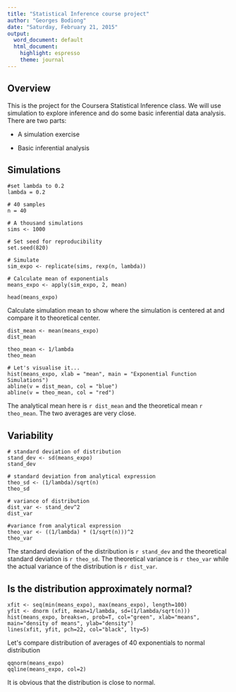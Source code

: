 ```yaml
---
title: "Statistical Inference course project"
author: "Georges Bodiong"
date: "Saturday, February 21, 2015"
output:
  word_document: default
  html_document:
    highlight: espresso
    theme: journal
---
```


## Overview

This is the project for the Coursera Statistical Inference class. We will use simulation to explore inference and do some basic inferential data analysis. There are two parts:

+ A simulation exercise

+ Basic inferential analysis

## Simulations

```{r}
#set lambda to 0.2
lambda = 0.2

# 40 samples
n = 40

# A thousand simulations
sims <- 1000

# Set seed for reproducibility
set.seed(820)

# Simulate 
sim_expo <- replicate(sims, rexp(n, lambda))

# Calculate mean of exponentials
means_expo <- apply(sim_expo, 2, mean)

head(means_expo)
```

Calculate simulation mean to show where the simulation is centered at and compare it to theoretical center.

```{r, echo=TRUE}
dist_mean <- mean(means_expo)
dist_mean
```

```{r}
theo_mean <- 1/lambda
theo_mean
```
```{r}
# Let's visualise it...
hist(means_expo, xlab = "mean", main = "Exponential Function Simulations")
abline(v = dist_mean, col = "blue")
abline(v = theo_mean, col = "red")
```

The analytical mean here is `r dist_mean` and the theoretical mean `r theo_mean`. The two averages are very close.

## Variability
```{r}
# standard deviation of distribution
stand_dev <- sd(means_expo)
stand_dev
```
```{r}
# standard deviation from analytical expression
theo_sd <- (1/lambda)/sqrt(n)
theo_sd
```
```{r}
# variance of distribution
dist_var <- stand_dev^2
dist_var
```
```{r}
#variance from analytical expression
theo_var <- ((1/lambda) * (1/sqrt(n)))^2
theo_var
```

The standard deviation of the distribution is `r stand_dev` and the theoretical standard deviation is `r theo_sd`. The theoretical variance is `r theo_var` while the actual variance of the distribution is `r dist_var`.

## Is the distribution approximately normal?
```{r}
xfit <- seq(min(means_expo), max(means_expo), length=100)
yfit <- dnorm (xfit, mean=1/lambda, sd=(1/lambda/sqrt(n)))
hist(means_expo, breaks=n, prob=T, col="green", xlab="means", main="density of means", ylab="density")
lines(xfit, yfit, pch=22, col="black", lty=5)
```

Let's compare distribution of averages of 40 exponentials to normal distribution

```{r}
qqnorm(means_expo)
qqline(means_expo, col=2)
```

It is obvious that the distribution is close to normal.
